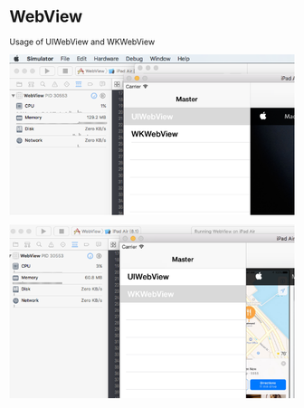# WebView
Usage of UIWebView and WKWebView

![UIWebView's memory usage](ScreenShot/UIWebView.png)

![WKWebView's memory usage](ScreenShot/WKWebView.png)
